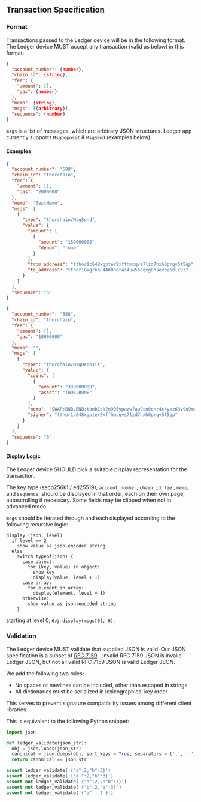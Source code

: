 Transaction Specification
-------------------------

### Format

Transactions passed to the Ledger device will be in the following format. The Ledger device MUST accept any transaction (valid as below) in this format.

```json
{
  "account_number": {number},
  "chain_id": {string},
  "fee": {
    "amount": [],
    "gas": {number}
  },
  "memo": {string},
  "msgs": [{arbitrary}],
  "sequence": {number}
}
```

`msgs` is a list of messages, which are arbitrary JSON structures. Ledger app currently supports `MsgDeposit` & `MsgSend` (examples below).

#### Examples

```json
{
  "account_number": "588",
  "chain_id": "thorchain",
  "fee": {
    "amount": [],
    "gas": "2000000"
  },
  "memo": "TestMemo",
  "msgs": [
    {
      "type": "thorchain/MsgSend",
      "value": {
        "amount": [
          {
            "amount": "150000000",
            "denom": "rune"
          }
        ],
        "from_address": "tthor1c648xgpter9xffhmcqvs7lzd7hxh0prgv5t5gp",
        "to_address": "tthor10xgrknu44d83qr4s4uw56cqxg0hsev5e68lc9z"
      }
    }
  ],
  "sequence": "5"
}
```

```json
{
  "account_number": "588",
  "chain_id": "thorchain",
  "fee": {
    "amount": [],
    "gas": "10000000"
  },
  "memo": "",
  "msgs": [
    {
      "type": "thorchain/MsgDeposit",
      "value": {
        "coins": [
          {
            "amount": "330000000",
            "asset": "THOR.RUNE"
          }
        ],
        "memo": "SWAP:BNB.BNB:tbnb1qk2m905ypazwfau9cn0qnr4c4yxz63v9u9md20:",
        "signer": "tthor1c648xgpter9xffhmcqvs7lzd7hxh0prgv5t5gp"
      }
    }
  ],
  "sequence": "6"
}
```

#### Display Logic

The Ledger device SHOULD pick a suitable display representation for the transaction.

The key type (secp256k1 / ed25519), `account_number`, `chain_id`, `fee` , `memo`, and `sequence`, should be displayed in that order, each on their own page, autoscrolling if necessary. Some fields may be clipped when not in advanced mode.

`msgs` should be iterated through and each displayed according to the following recursive logic:

```
display (json, level)
  if level == 2
    show value as json-encoded string
  else
    switch typeof(json) {
      case object:
        for (key, value) in object:
          show key
          display(value, level + 1)
      case array:
        for element in array:
          display(element, level + 1)
      otherwise:
        show value as json-encoded string
    }
```

starting at level 0, e.g. `display(msgs[0], 0)`.

### Validation

The Ledger device MUST validate that supplied JSON is valid. Our JSON specification is a subset of [RFC 7159](https://tools.ietf.org/html/rfc7159) - invalid RFC 7159 JSON is invalid Ledger JSON, but not all valid RFC 7159 JSON is valid Ledger JSON.

We add the following two rules:
- No spaces or newlines can be included, other than escaped in strings
- All dictionaries must be serialized in lexicographical key order

This serves to prevent signature compatibility issues among different client libraries.

This is equivalent to the following Python snippet:

```python
import json

def ledger_validate(json_str):
  obj = json.loads(json_str)
  canonical = json.dumps(obj, sort_keys = True, separators = (',', ':'))
  return canonical == json_str

assert ledger_validate('{"a":2,"b":3}')
assert ledger_validate('{"a ":2,"b":3}')
assert not ledger_validate('{"a":2,\n"b":3}')
assert not ledger_validate('{"b":2,"a":3}')
assert not ledger_validate('{"a" : 2 }')
```